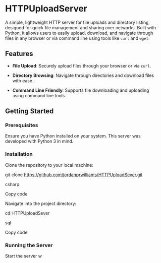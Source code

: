 # HTTPUploadServer



A simple, lightweight HTTP server for file uploads and directory listing, designed for quick file management and sharing over networks. Built with Python, it allows users to easily upload, download, and navigate through files in any browser or via command line using tools like `curl` and `wget`.



## Features



- **File Upload**: Securely upload files through your browser or via `curl`.

- **Directory Browsing**: Navigate through directories and download files with ease.

- **Command Line Friendly**: Supports file downloading and uploading using command line tools.



## Getting Started



### Prerequisites



Ensure you have Python installed on your system. This server was developed with Python 3 in mind.



### Installation



Clone the repository to your local machine:



git clone https://github.com/jordanprwilliams/HTTPUploadSever.git



csharp

Copy code



Navigate into the project directory:



cd HTTPUploadSever



sql

Copy code



### Running the Server



Start the server w
